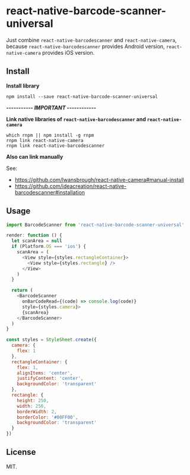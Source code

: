 # react-native-barcode-scanner-universal

Just combine `react-native-barcodescanner` and `react-native-camera`, because `react-native-barcodescanner` provides Android version, `react-native-camera` provides iOS version.

## Install

**Install library**

`npm install --save react-native-barcode-scanner-universal`

***----------- IMPORTANT ------------***

**Link native libraries of `react-native-barcodescanner` and `react-native-camera`**

```
which rnpm || npm install -g rnpm
rnpm link react-native-camera
rnpm link react-native-barcodescanner
```

**Also can link manually**

See:
* https://github.com/lwansbrough/react-native-camera#manual-install
* https://github.com/ideacreation/react-native-barcodescanner#installation

## Usage

```js
import BarcodeScanner from 'react-native-barcode-scanner-universal'

render: function () {
  let scanArea = null
  if (Platform.OS === 'ios') {
    scanArea = (
      <View style={styles.rectangleContainer}>
        <View style={styles.rectangle} />
      </View>
    )
  }

  return (
    <BarcodeScanner
      onBarCodeRead={(code) => console.log(code)}
      style={styles.camera}>
      {scanArea}
    </BarcodeScanner>
  )
}

const styles = StyleSheet.create({
  camera: {
    flex: 1
  },
  rectangleContainer: {
    flex: 1,
    alignItems: 'center',
    justifyContent: 'center',
    backgroundColor: 'transparent'
  },
  rectangle: {
    height: 250,
    width: 250,
    borderWidth: 2,
    borderColor: '#00FF00',
    backgroundColor: 'transparent'
  }
})
```

## License

MIT.
